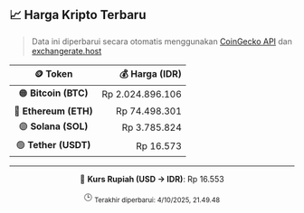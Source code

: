 

<!-- HARGA_KRIPTO -->
## 📈 Harga Kripto Terbaru

> Data ini diperbarui secara otomatis menggunakan [CoinGecko API](https://www.coingecko.com/) dan [exchangerate.host](https://exchangerate.host/)

<div align="center">

| 🪙 Token | 💰 Harga (IDR) |
|:------:|---------------:|
| 🟠 **Bitcoin (BTC)**   | Rp 2.024.896.106 |
| 🔵 **Ethereum (ETH)**  | Rp 74.498.301 |
| 🟣 **Solana (SOL)**    | Rp 3.785.824 |
| 🟢 **Tether (USDT)**   | Rp 16.573 |

---

💱 **Kurs Rupiah (USD → IDR)**: Rp 16.553

🕒 <sub>Terakhir diperbarui: 4/10/2025, 21.49.48</sub>

</div>
<!-- /HARGA_KRIPTO -->